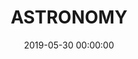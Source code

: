 ---
title: 'ASTRONOMY'
date: 2019-05-30 00:00:00
description:
featured_image: 'https://wayfaringuniversecdn.azureedge.net/image-container/thumbnails/stargazingCalifornia.jpg'
---
